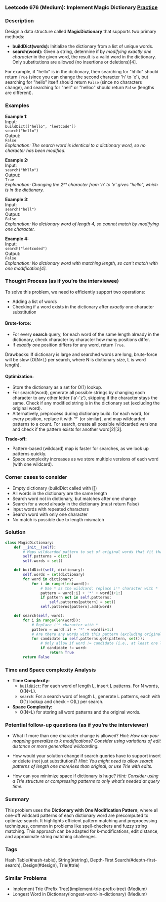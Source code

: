 ### Leetcode 676 (Medium): Implement Magic Dictionary [Practice](https://leetcode.com/problems/implement-magic-dictionary)

### Description  
Design a data structure called **MagicDictionary** that supports two primary methods:

- **buildDict(words):** Initialize the dictionary from a list of unique words.
- **search(word):** Given a string, determine if by *modifying exactly one character* in the given word, the result is a valid word in the dictionary. Only substitutions are allowed (no insertions or deletions)[4].

For example, if "hello" is in the dictionary, then searching for "hhllo" should return `True` (since you can change the second character 'h' to 'e'), but searching for "hello" itself should return `False` (since no characters change), and searching for "hell" or "helloo" should return `False` (lengths are different).

### Examples  

**Example 1:**  
Input:  
`buildDict(["hello", "leetcode"])`  
`search("hello")`  
Output:  
`False`  
*Explanation: The search word is identical to a dictionary word, so no character has been modified.*

**Example 2:**  
Input:  
`search("hhllo")`  
Output:  
`True`  
*Explanation: Changing the 2ⁿᵈ character from 'h' to 'e' gives "hello", which is in the dictionary.*

**Example 3:**  
Input:  
`search("hell")`  
Output:  
`False`  
*Explanation: No dictionary word of length 4, so cannot match by modifying one character.*

**Example 4:**  
Input:  
`search("leetcoded")`  
Output:  
`False`  
*Explanation: No dictionary word with matching length, so can't match with one modification[4].*

### Thought Process (as if you’re the interviewee)  

To solve this problem, we need to efficiently support two operations:
- Adding a list of words
- Checking if a word exists in the dictionary after *exactly* one character substitution

#### Brute-force:
- For every **search** query, for each word of the same length already in the dictionary, check character by character how many positions differ.
- If *exactly one* position differs for any word, return `True`.

Drawbacks: If dictionary is large and searched words are long, brute-force will be slow (O(N×L) per search, where N is dictionary size, L is word length).

#### Optimization:
- Store the dictionary as a set for O(1) lookup.
- For search(word), generate all possible strings by changing each character to any other letter ('a'-'z'), skipping if the character stays the same. Check if any modified string is in the dictionary set (excluding the original word).
- Alternatively, preprocess during dictionary build: for each word, for every position, replace it with '*' (or similar), and map wildcarded patterns to a count. For search, create all possible wildcarded versions and check if the pattern exists for another word[2][3].

**Trade-off:**  
- Pattern-based (wildcard) map is faster for searches, as we look up patterns quickly.  
- Space complexity increases as we store multiple versions of each word (with one wildcard).

### Corner cases to consider  
- Empty dictionary (buildDict called with [])
- All words in the dictionary are the same length
- Search word not in dictionary, but matches after one change
- Search for a word already in the dictionary (must return False)
- Input words with repeated characters
- Search word with only one character
- No match is possible due to length mismatch

### Solution

```python
class MagicDictionary:
    def __init__(self):
        # Maps wildcarded pattern to set of original words that fit that pattern
        self.patterns = dict()
        self.words = set()

    def buildDict(self, dictionary):
        self.words = set(dictionary)
        for word in dictionary:
            for i in range(len(word)):
                # Use * as the wildcard; replace iᵗʰ character with *
                pattern = word[:i] + '*' + word[i+1:]
                if pattern not in self.patterns:
                    self.patterns[pattern] = set()
                self.patterns[pattern].add(word)

    def search(self, word):
        for i in range(len(word)):
            # Replace iᵗʰ character with *
            pattern = word[:i] + '*' + word[i+1:]
            # Are there any words with this pattern (excluding original word)?
            for candidate in self.patterns.get(pattern, set()):
                # Only allow if word != candidate (i.e., at least one letter modified)
                if candidate != word:
                    return True
        return False
```

### Time and Space complexity Analysis  

- **Time Complexity:**
  - `buildDict`: For each word of length L, insert L patterns. For N words, O(N×L).
  - `search`: For a search word of length L, generate L patterns, each with O(1) lookup and check – O(L) per search.
- **Space Complexity:**
  - O(N×L) for storing all word patterns and the original words.

### Potential follow-up questions (as if you’re the interviewer)  

- What if more than one character change is allowed?
  *Hint: How can your mapping generalize to k modifications? Consider using variations of edit distance or more generalized wildcarding.*

- How would your solution change if search queries have to support insert or delete (not just substitution)?
  *Hint: You might need to allow search patterns of length one more/less than original, or use Trie with edits.*

- How can you minimize space if dictionary is huge?
  *Hint: Consider using a Trie structure or compressing patterns to only what’s needed at query time.*

### Summary

This problem uses the **Dictionary with One Modification Pattern**, where all one-off wildcard patterns of each dictionary word are precomputed to optimize search. It highlights efficient pattern matching and preprocessing techniques, common in problems like spell-checkers and fuzzy string matching. This approach can be adapted for k-modifications, edit distance, and approximate string matching challenges.

### Tags
Hash Table(#hash-table), String(#string), Depth-First Search(#depth-first-search), Design(#design), Trie(#trie)

### Similar Problems
- Implement Trie (Prefix Tree)(implement-trie-prefix-tree) (Medium)
- Longest Word in Dictionary(longest-word-in-dictionary) (Medium)